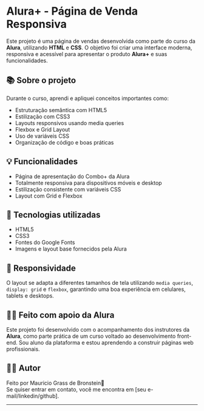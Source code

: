# Alura+ - Página de Venda Responsiva

Este projeto é uma página de vendas desenvolvida como parte do curso da **Alura**, utilizando **HTML** e **CSS**. O objetivo foi criar uma interface moderna, responsiva e acessível para apresentar o produto **Alura+** e suas funcionalidades.

## 📚 Sobre o projeto

Durante o curso, aprendi e apliquei conceitos importantes como:

- Estruturação semântica com HTML5
- Estilização com CSS3
- Layouts responsivos usando media queries
- Flexbox e Grid Layout
- Uso de variáveis CSS
- Organização de código e boas práticas

## 💡 Funcionalidades

- Página de apresentação do Combo+ da Alura
- Totalmente responsiva para dispositivos móveis e desktop
- Estilização consistente com variáveis CSS
- Layout com Grid e Flexbox

## 🧪 Tecnologias utilizadas

- HTML5
- CSS3
- Fontes do Google Fonts
- Imagens e layout base fornecidos pela Alura

## 📱 Responsividade

O layout se adapta a diferentes tamanhos de tela utilizando `media queries`, `display: grid` e `flexbox`, garantindo uma boa experiência em celulares, tablets e desktops.

## 👨‍🏫 Feito com apoio da Alura

Este projeto foi desenvolvido com o acompanhamento dos instrutores da **Alura**, como parte prática de um curso voltado ao desenvolvimento front-end. Sou aluno da plataforma e estou aprendendo a construir páginas web profissionais.

## 🧑‍💻 Autor

Feito por Mauricio Grass de Bronstein👋\
Se quiser entrar em contato, você me encontra em [seu e-mail/linkedin/github].

---

